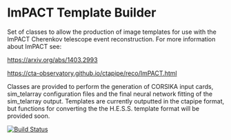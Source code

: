 # ImPACT Template Builder

Set of classes to allow the production of image templates for use with the ImPACT Cherenkov telescope event reconstruction. 
For more information about ImPACT see:

https://arxiv.org/abs/1403.2993

https://cta-observatory.github.io/ctapipe/reco/ImPACT.html

Classes are provided to perform the generation of CORSIKA input cards, sim_telarray configuration files and the final neural network fitting of the sim_telarray output. Templates are currently outputted in the ctapipe format, but functions for converting the the H.E.S.S. template format will be provided soon.

[![Build Status](https://travis-ci.com/ParsonsRD/template_builder.svg?branch=master)](https://travis-ci.com/ParsonsRD/template_builder)
